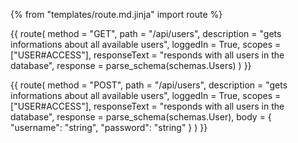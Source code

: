 {% from "templates/route.md.jinja" import route %}

{{ route(
  method = "GET",
  path = "/api/users",
  description = "gets informations about all available users",
  loggedIn = True,
  scopes = ["USER#ACCESS"],
  responseText = "responds with all users in the database",
  response = parse_schema(schemas.Users)
) }}

{{ route(
  method = "POST",
  path = "/api/users",
  description = "gets informations about all available users",
  loggedIn = True,
  scopes = ["USER#ACCESS"],
  responseText = "responds with all users in the database",
  response = parse_schema(schemas.User),
  body = {
    "username": "string",
    "password": "string"
  }
) }}